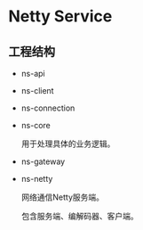 # Netty Service

## 工程结构

+ ns-api

+ ns-client

+ ns-connection

+ ns-core
    
    用于处理具体的业务逻辑。
        
+ ns-gateway

+ ns-netty

    网络通信Netty服务端。
    
    包含服务端、编解码器、客户端。

